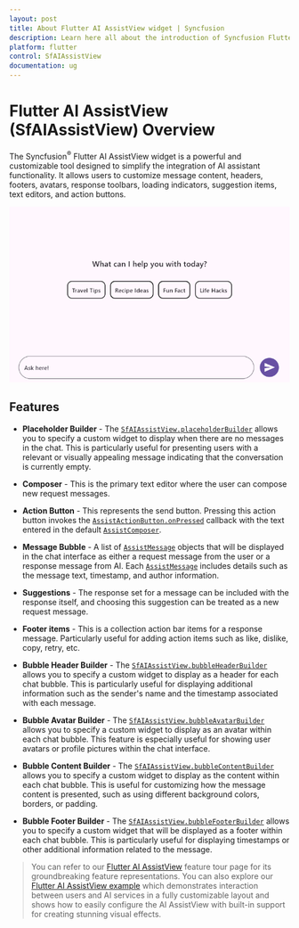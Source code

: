 ```yaml
---
layout: post
title: About Flutter AI AssistView widget | Syncfusion 
description: Learn here all about the introduction of Syncfusion Flutter AI AssistView (SfAIAssistView) widget, its features, and more.
platform: flutter
control: SfAIAssistView
documentation: ug
---
```


# Flutter AI AssistView (SfAIAssistView) Overview

The Syncfusion<sup>&reg;</sup> Flutter AI AssistView widget is a powerful and customizable tool designed to simplify the integration of AI assistant functionality. It allows users to customize message content, headers, footers, avatars, response toolbars, loading indicators, suggestion items, text editors, and action buttons.

![AI AssistView overview](images/overview/ai-assistview.gif)

## Features

* **Placeholder Builder** - The [`SfAIAssistView.placeholderBuilder`](https://pub.dev/documentation/syncfusion_flutter_chat/latest/assist_view/SfAIAssistView/placeholderBuilder.html) allows you to specify a custom widget to display when there are no messages in the chat. This is particularly useful for presenting users with a relevant or visually appealing message indicating that the conversation is currently empty.

* **Composer** - This is the primary text editor where the user can compose new request messages.

* **Action Button** - This represents the send button. Pressing this action button invokes the [`AssistActionButton.onPressed`](https://pub.dev/documentation/syncfusion_flutter_chat/latest/assist_view/AssistActionButton/onPressed.html) callback with the text entered in the default [`AssistComposer`](https://pub.dev/documentation/syncfusion_flutter_chat/latest/assist_view/AssistComposer-class.html).

* **Message Bubble** -  A list of [`AssistMessage`](https://pub.dev/documentation/syncfusion_flutter_chat/latest/assist_view/AssistMessage-class.html) objects that will be displayed in the chat interface as either a request message from the user or a response message from AI. Each [`AssistMessage`](https://pub.dev/documentation/syncfusion_flutter_chat/latest/assist_view/AssistMessage-class.html) includes details such as the message text, timestamp, and author information.

* **Suggestions** - The response set for a message can be included with the response itself, and choosing this suggestion can be treated as a new request message.

* **Footer items** - This is a collection action bar items for a response message. Particularly useful for adding action items such as like, dislike, copy, retry, etc.

* **Bubble Header Builder** - The [`SfAIAssistView.bubbleHeaderBuilder`](https://pub.dev/documentation/syncfusion_flutter_chat/latest/assist_view/SfAIAssistView/bubbleHeaderBuilder.html) allows you to specify a custom widget to display as a header for each chat bubble. This is particularly useful for displaying additional information such as the sender's name and the timestamp associated with each message.

* **Bubble Avatar Builder** - The [`SfAIAssistView.bubbleAvatarBuilder`](https://pub.dev/documentation/syncfusion_flutter_chat/latest/assist_view/SfAIAssistView/bubbleAvatarBuilder.html) allows you to specify a custom widget to display as an avatar within each chat bubble. This feature is especially useful for showing user avatars or profile pictures within the chat interface.

* **Bubble Content Builder** - The [`SfAIAssistView.bubbleContentBuilder`](https://pub.dev/documentation/syncfusion_flutter_chat/latest/assist_view/SfAIAssistView/bubbleContentBuilder.html) allows you to specify a custom widget to display as the content within each chat bubble. This is useful for customizing how the message content is presented, such as using different background colors, borders, or padding.

* **Bubble Footer Builder** - The [`SfAIAssistView.bubbleFooterBuilder`](https://pub.dev/documentation/syncfusion_flutter_chat/latest/assist_view/SfAIAssistView/bubbleFooterBuilder.html) allows you to specify a custom widget that will be displayed as a footer within each chat bubble. This is particularly useful for displaying timestamps or other additional information related to the message.

>You can refer to our [Flutter AI AssistView](https://www.syncfusion.com/flutter-widgets/flutter-aiassistview) feature tour page for its groundbreaking feature representations. You can also explore our [Flutter AI AssistView example](https://flutter.syncfusion.com/#/ai-assist-view/getting-started) which demonstrates interaction between users and AI services in a fully customizable layout and shows how to easily configure the AI AssistView with built-in support for creating stunning visual effects.